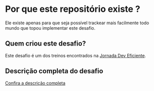 # Por que este repositório existe ?

Ele existe apenas para que seja possível trackear mais facilmente todo mundo que topou implementar este desafio. 

## Quem criou este desafio?

Este desafio é um dos treinos encontrados na [Jornada Dev Eficiente](https://deveficiente.com/). 

## Descrição completa do desafio

[Confira a descrição completa](/descricao-completa.md)

